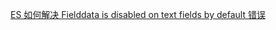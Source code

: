 [ES 如何解决 Fielddata is disabled on text fields by default 错误](https://kalasearch.cn/community/tutorials/elasticsearch-fielddata-is-disabled-on-text-fields-error/)